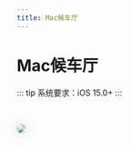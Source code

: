 ```yaml
---
title: Mac候车厅
---
```


# Mac候车厅

::: tip
系统要求：iOS 15.0+
:::

<img src="/img/mac.jpg" class="no-zoom" style="margin: 10px;border-radius: 15px;margin: 2rem 0;box-shadow: 0 0px 20px rgb(0 0 0 / 20%);">
